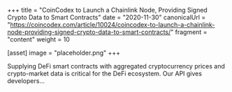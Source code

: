 +++
title = "CoinCodex to Launch a Chainlink Node, Providing Signed Crypto Data to Smart Contracts"
date = "2020-11-30"
canonicalUrl = "https://coincodex.com/article/10024/coincodex-to-launch-a-chainlink-node-providing-signed-crypto-data-to-smart-contracts/"
fragment = "content"
weight = 10

[asset]
    image = "placeholder.png"
+++

Supplying DeFi smart contracts with aggregated cryptocurrency prices and 
crypto-market data is critical for the DeFi ecosystem. Our API gives 
developers...
